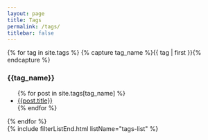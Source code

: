 ```yaml
---
layout: page
title: Tags
permalink: /tags/
titlebar: false
---
```


<div id="archives">

<div id="tags-list">
    {% for tag in site.tags %}
    {% capture tag_name %}{{ tag | first }}{% endcapture %}
        <div id="{{ tag_name | slugize }}" class="list">
            <h3 class="sub-head">{{tag_name}}</h3>
            <ul>
            {% for post in site.tags[tag_name] %}
                <li><a href="{{ site.baseurl }}{{ post.url }}">{{post.title}}</a></li>
            {% endfor %}
            </ul>
        </div>
    {% endfor %}


</div>
</div>
{% include filterListEnd.html listName="tags-list" %}